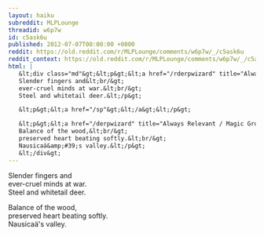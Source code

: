 ```yaml
---
layout: haiku
subreddit: MLPLounge
threadid: w6p7w
id: c5ask6u
published: 2012-07-07T00:00:00 +0000
reddit: https://old.reddit.com/r/MLPLounge/comments/w6p7w/_/c5ask6u
reddit_context: https://old.reddit.com/r/MLPLounge/comments/w6p7w/_/c5ask6u?context=3
html: |
   &lt;div class="md"&gt;&lt;p&gt;&lt;a href="/rderpwizard" title="Always Relevant / Dangers Lurking Beyond Hearth / Paper Bag Princess"&gt;&lt;/a&gt;
   Slender fingers and&lt;br/&gt;
   ever-cruel minds at war.&lt;br/&gt;
   Steel and whitetail deer.&lt;/p&gt;

   &lt;p&gt;&lt;a href="/sp"&gt;&lt;/a&gt;&lt;/p&gt;

   &lt;p&gt;&lt;a href="/derpwizard" title="Always Relevant / Magic Grows When It Is Shared / Paper Bag Princess"&gt;&lt;/a&gt;
   Balance of the wood,&lt;br/&gt;
   preserved heart beating softly.&lt;br/&gt;
   Nausicaä&amp;#39;s valley.&lt;/p&gt;
   &lt;/div&gt;
---
```


[](/rderpwizard "Always Relevant / Dangers Lurking Beyond Hearth / Paper Bag Princess")
Slender fingers and  
ever-cruel minds at war.  
Steel and whitetail deer.

[](/sp)

[](/derpwizard "Always Relevant / Magic Grows When It Is Shared / Paper Bag Princess")
Balance of the wood,  
preserved heart beating softly.  
Nausicaä's valley.